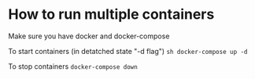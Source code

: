 # How to run multiple containers
Make sure you have docker and docker-compose

To start containers (in detatched state "-d flag")
``sh
docker-compose up -d 
``

To stop containers
``
docker-compose down
``